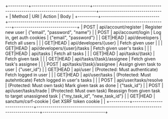 +----------+-----------------------------+-------------------------------------------------------------------------------+-------------------------------+
| Method   | URI                         | Action                                                                        | Body                          |
+----------+-----------------------------+-------------------------------------------------------------------------------+-------------------------------+
| POST     | api/account/register        | Register new user                                                             | {"email", "password", "name"} |
| POST     | api/account/login           | Log in, get auth cookies                                                      | {"email", "password"}         |
| GET|HEAD | api/developers              | Fetch all users                                                               |                               |
| GET|HEAD | api/developers/{user}       | Fetch given user                                                              |                               |
| GET|HEAD | api/developers/{user}/tasks | Fetch given user's tasks                                                      |                               |
| GET|HEAD | api/tasks                   | Fetch all tasks                                                               |                               |
| GET|HEAD | api/tasks/{task}            | Fetch given task                                                              |                               |
| GET|HEAD | api/tasks/{task}/assignee   | Fetch given task's assignee                                                   |                               |
| POST     | api/tasks/{task}/assignee   | Assign given task to user                                                     | {"user_id"}                   |
| GET|HEAD | api/user                    | (Protected: Must authenticate) Fetch logged in user                           |                               |
| GET|HEAD | api/user/tasks              | (Protected: Must autehnticate) Fetch logged in user's tasks                   |                               |
| POST     | api/user/tasks/resolve      | (Protected: Must own task) Mark given task as done                            | {"task_id"}                   |
| POST     | api/user/tasks/trade        | (Protected: Must own task) Reassign from given task to target unassigned task | {"my_task_id", "new_task_id"} |
| GET|HEAD | sanctum/csrf-cookie         | Get XSRF token cookie                                                         |                               |
+----------+-----------------------------+-------------------------------------------------------------------------------+-------------------------------+